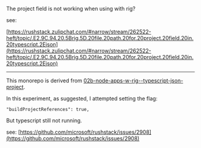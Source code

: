 The project field is not working when using with rig?

see:

[https://rushstack.zulipchat.com/#narrow/stream/262522-heft/topic/.E2.9C.94.20.5Brig.5D.20file.20path.20for.20project.20field.20in.20typescript.2Ejson](https://rushstack.zulipchat.com/#narrow/stream/262522-heft/topic/.E2.9C.94.20.5Brig.5D.20file.20path.20for.20project.20field.20in.20typescript.2Ejson)

---

This monorepo is derived from [02b-node-apps-w-rig--typescript-json-project](https://github.com/ApolloTang/study--rush--node-app/tree/main/02b-node-apps-w-rig--typescript-json-project).

In this experiment, as suggested, I attempted setting the flag:
   
`"buildProjectReferences": true,`

But typescript still not running.

see: 
[https://github.com/microsoft/rushstack/issues/2908](https://github.com/microsoft/rushstack/issues/2908)

